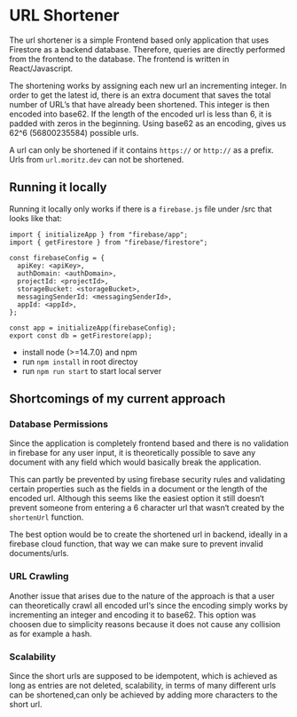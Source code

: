 # URL Shortener

The url shortener is a simple Frontend based only application that uses Firestore as a backend database. Therefore, queries are directly performed from the frontend to the database.
The frontend is written in React/Javascript.

The shortening works by assigning each new url an incrementing integer. In order to get the latest id, there is an extra document that saves the total number of URL’s that have already been shortened. This integer is then encoded into base62. If the length of the encoded url is less than 6, it is padded with zeros in the beginning. Using base62 as an encoding, gives us 62^6 (56800235584) possible urls.

A url can only be shortened if it contains `https://` or `http://` as a prefix.
Urls from `url.moritz.dev` can not be shortened.

## Running it locally

Running it locally only works if there is a `firebase.js` file under /src that looks like that:

```
import { initializeApp } from "firebase/app";
import { getFirestore } from "firebase/firestore";

const firebaseConfig = {
  apiKey: <apiKey>,
  authDomain: <authDomain>,
  projectId: <projectId>,
  storageBucket: <storageBucket>,
  messagingSenderId: <messagingSenderId>,
  appId: <appId>,
};

const app = initializeApp(firebaseConfig);
export const db = getFirestore(app);
```

- install node (>=14.7.0) and npm
- run `npm install` in root directoy
- run `npm run start` to start local server


## Shortcomings of my current approach

### Database Permissions
Since the application is completely frontend based and there is no validation in firebase for any user input, it is theoretically possible to save any document with any field which would basically break the application.

This can partly be prevented by using firebase security rules and validating certain properties such as the fields in a document or the length of the encoded url. Although this seems like the easiest option it still doesn‘t prevent someone from entering a 6 character url that wasn‘t created by the `shortenUrl` function.

The best option would be to create the shortened url in backend, ideally in a firebase cloud function, that way we can make sure to prevent invalid documents/urls.

### URL Crawling
Another issue that arises due to the nature of the approach is that a user can theoretically crawl all encoded url‘s since the encoding simply works by incrementing an integer and encoding it to base62.
This option was choosen due to simplicity reasons because it does not cause any collision as for example a hash.

### Scalability
Since the short urls are supposed to be idempotent, which is achieved as long as entries are not deleted, scalability, in terms of many different urls can be shortened,can only be achieved by adding more characters to the short url. 